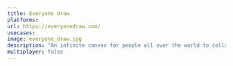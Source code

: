 ```yaml
---
title: Everyone draw
platforms: 
url: https://everyonedraw.com/
usecases: 
image: everyone_draw.jpg
description: "An infinite canvas for people all over the world to collaborate on pixel art. Sixteen colors, endless possibilities."
multiplayer: false
---
```

